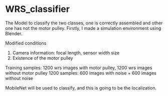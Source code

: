 # WRS_classifier

The Model to classify the two classes, one is correctly assembled and other one has not the motor pulley.
Firstly, I made a simulation environment using Blender.

Modified conditions
1. Camera information: focal length, sensor width size
2. Existence of the motor pulley

Training samples: 1200 wrs images with motor pulley, 1200 wrs images without motor pulley
1200 samples: 600 images with noise + 600 images without noise

MobileNet will be used to classify, and this is going to be the localization.